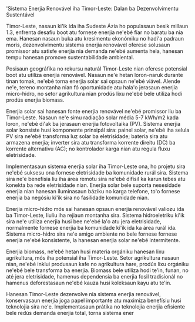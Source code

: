 'Sistema Enerjia Renovável iha Timor-Leste: Dalan ba Dezenvolvimentu Sustentável

Timor-Leste, nasaun ki'ik ida iha Sudeste Ázia ho populasaun besik millaun 1.3, enfrenta desafiu boot atu fornese enerjia ne'ebé fiar no baratu ba nia ema. Hanesan nasaun buka atu kresimentu ekonómiku no hadi'a padraun moris, dezenvolvimentu sistema enerjia renovável oferese solusaun promissor atu satisfe enerjia nia demanda ne'ebé aumenta hela, hanesan tempu hanesan promove sustentabilidade ambiental.

Posisaun geográfika no rekursu naturál Timor-Leste nian oferese potensial boot atu utiliza enerjia renovável. Nasaun ne'e hetan loron-naruk durante tinan tomak, ne'ebé torna enerjia solar sai opsaun ne'ebé viável. Alende ne'e, tereno montanha nian fó oportunidade atu hala'o jerasaun enerjia micro-hidro, no setor agrikultura nian prodús lixu ne'ebé bele utiliza hodi prodús enerjia biomass.

Enerjia solar sai hanesan fonte enerjia renovável ne'ebé promissor liu ba Timor-Leste. Nasaun ne'e simu radiação solar média 5-7 kWh/m2 kada loron, ne'ebé di'ak ba jerasaun enerjia fotovoltaika (PV). Sistema enerjia solar konsiste husi komponente prinsipál sira: painel solar, ne'ebé iha selula PV sira ne'ebé transforma luz solar ba eletrisidade; bateria sira atu armazena enerjia; inverter sira atu transforma korrente direitu (DC) ba korrente alternativu (AC); no kontrolador karga nian atu regula fluxu eletrisidade.

Implementasaun sistema enerjia solar iha Timor-Leste ona, ho projetu sira ne'ebé suksesu ona fornese eletrisidade ba komunidade rurál sira. Sistema sira ne'e benefisia liu iha área remotu sira ne'ebé difisil ka karun tebes atu konekta ba rede eletrisidade nian. Enerjia solar bele suporta nesesidade enerjia nian hanesan iluminasaun báziku no karga telefone, to'o fornese enerjia ba negósiu ki'ik sira no fasilidade komunidade nian.

Enerjia micro-hidro mós sai hanesan opsaun enerjia renovável valiozu ida ba Timor-Leste, liuliu iha rejiaun montanha sira. Sistema hidroeletriku ki'ik sira ne'e utiliza enerjia husi bee ne'ebé la'o atu jera eletrisidade, normalmente fornese enerjia ba komunidade ki'ik ida ka área rurál ida. Sistema micro-hidro sira ne'e amigo ambiente no bele fornese fornese enerjia ne'ebé konsistente, la hanesan enerjia solar ne'ebé intermitente.

Enerjia biomass, ne'ebé hetan husi materia orgániku hanesan lixu agrikultura, mós iha potensial iha Timor-Leste. Setor agrikultura nasaun nian, ne'ebé inklui produsaun kafe no agrikultura hare, prodús lixu orgániku ne'ebé bele transforma ba enerjia. Biomass bele utiliza hodi te'in, funan, no até jera eletrisidade, hamenus dependensia ba enerjia fosil tradisionál no hamenus deforestasaun ne'ebé kauza husi koleksaun kayu atu te'in.

Hanesan Timor-Leste dezenvolve nia sistema enerjia renovável, konservasaun enerjia joga papel importante atu maximiza benefísiu husi teknolojia sira ne'e. Implementasaun prátika no teknolojia enerjia efisiente bele redús demanda enerjia total, torna sistema ener
